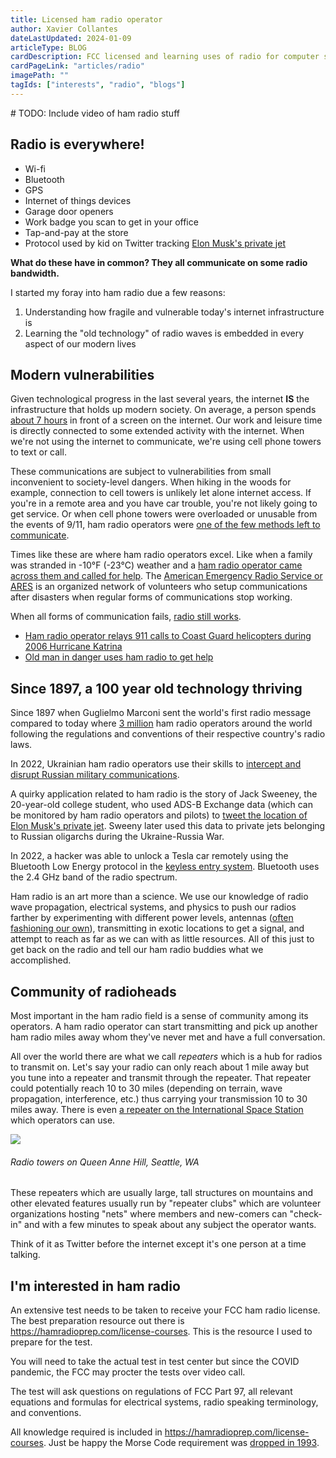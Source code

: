 ```yaml
---
title: Licensed ham radio operator
author: Xavier Collantes
dateLastUpdated: 2024-01-09
articleType: BLOG
cardDescription: FCC licensed and learning uses of radio for computer security and other applications.
cardPageLink: "articles/radio"
imagePath: ""
tagIds: ["interests", "radio", "blogs"]
---
```


\# TODO: Include video of ham radio stuff

## Radio is everywhere!

- Wi-fi
- Bluetooth
- GPS
- Internet of things devices
- Garage door openers
- Work badge you scan to get in your office
- Tap-and-pay at the store
- Protocol used by kid on Twitter tracking [Elon Musk's private jet](https://www.businessinsider.com/student-who-tracks-elon-musk-jet-launching-own-website-2023-2)

**What do these have in common? They all communicate on some radio bandwidth.**

I started my foray into ham radio due a few reasons:

1. Understanding how fragile and vulnerable today's internet infrastructure is
1. Learning the "old technology" of radio waves is embedded in every aspect of
   our modern lives

## Modern vulnerabilities

Given technological progress in the last several years, the internet **IS** the
infrastructure that holds up modern society. On average, a person spends [about
7 hours](https://explodingtopics.com/blog/screen-time-stats) in front of a
screen on the internet. Our work and leisure time is directly connected to some
extended activity with the internet. When we're not using the internet to
communicate, we're using cell phone towers to text or call.

These communications are subject to vulnerabilities from small inconvenient to
society-level dangers. When hiking in the woods for example, connection to cell
towers is unlikely let alone internet access. If you're in a remote area and
you have car trouble, you're not likely going to get service. Or when cell phone
towers were overloaded or unusable from the events of 9/11, ham radio operators
were [one of the few methods left to
communicate](https://www.arrl.org/files/file/WTC.pdf).

Times like these are where ham radio operators excel. Like when a
family was stranded in -10°F (-23°C) weather and a [ham radio operator came
across them and called for
help](https://www.canoncitydailyrecord.com/2013/12/22/family-saved-by-ham-radio-and-good-samaritan-after-car-accident).
The [American Emergency Radio Service or
ARES](https://www.arrl.org/amateur-radio-emergency-communication#:~:text=Amateur%20Radio%20operators%20are%20most,and%20other%20infrastructure%2Ddependent%20systems.)
is an organized network of volunteers who setup communications after disasters
when regular forms of communications stop working.

When all forms of communication fails, [radio still
works](https://utilitiesone.com/the-role-of-amateur-radio-operators-in-emergency-communication).

- [Ham radio operator relays 911 calls to Coast Guard helicopters during
  2006
  Hurricane Katrina](https://www.lobservateur.com/2020/09/02/ham-radio-operator-reflects-on-hurricane-katrina-15-years-later)
- [Old man in danger uses ham radio to get help](https://www.arrl.org/news/amateur-radio-makes-the-connection-to-save-lives-in-wisconsin-and-idaho)

## Since 1897, a 100 year old technology thriving

Since 1897 when Guglielmo Marconi sent the world's first radio message compared
to today where [3
million](https://web.archive.org/web/20020612083455/http:/www.iaru.org/statsum00.html)
ham radio operators around the world following the regulations and conventions
of their respective country's radio laws.

In 2022, Ukrainian ham
radio operators use their skills to [intercept and disrupt Russian military
communications](https://www.dw.com/en/ukraines-resistance-on-the-radiowaves/video-61557394).

A quirky application related to ham radio is the story of Jack Sweeney, the
20-year-old college student, who used ADS-B
Exchange data (which can be monitored by ham radio operators and pilots) to
[tweet the location of Elon Musk's private
jet](https://www.businessinsider.com/student-who-tracks-elon-musk-jet-launching-own-website-2023-2).
Sweeny later used this data to private jets belonging to Russian oligarchs
during the Ukraine-Russia War.

In 2022, a hacker was able to unlock a Tesla car remotely using the Bluetooth
Low Energy protocol in the [keyless entry
system](https://driving.ca/auto-news/driver-info/hacker-shows-off-way-to-unlock-start-teslas-remotely).
Bluetooth uses the 2.4 GHz band of the radio spectrum.

Ham radio is an art more than a science. We use our knowledge of
radio wave propagation, electrical systems, and physics to push our radios
farther by experimenting with different power levels, antennas ([often
fashioning our
own](https://www.513repeater.org/elmering/build-a-jpole-antenna)), transmitting
in exotic locations to get a signal, and attempt to reach as far as we can with
as little resources. All of this just to get back on the radio and tell our ham
radio buddies what we accomplished.

## Community of radioheads

Most important in the ham radio field is a sense of community among its
operators. A ham radio operator can start transmitting and pick up another ham
radio miles away whom they've never met and have a full conversation.

All over the world there are what we call _repeaters_ which is a hub for radios
to transmit on. Let's say your radio can only reach about 1 mile away but you
tune into a repeater and transmit through the repeater. That repeater could
potentially reach 10 to 30 miles (depending on terrain, wave propagation,
interference, etc.) thus carrying your transmission 10 to 30 miles away. There
is even [a repeater on the International Space
Station](https://www.ariss.org/contact-the-iss.html) which operators can use.

![](/articles/images/radio/queen_anne.webp)

###### Radio towers on Queen Anne Hill, Seattle, WA

These repeaters which are usually large, tall structures on mountains and other
elevated features usually run by "repeater clubs" which are volunteer
organizations hosting "nets" where members and new-comers can "check-in" and
with a few minutes to speak about any subject the operator wants.

Think of it as Twitter before the internet except it's one person at a time
talking.

## I'm interested in ham radio

An extensive test needs to be taken to receive your FCC ham radio license. The
best preparation resource out there is https://hamradioprep.com/license-courses.
This is the resource I used to prepare for the test.

You will need to take the actual test in test center but since the COVID
pandemic, the FCC may procter the tests over video call.

The test will ask questions on regulations of FCC Part 97, all relevant
equations and formulas for electrical systems, radio speaking terminology, and
conventions.

All knowledge required is included in https://hamradioprep.com/license-courses.
Just be happy the Morse Code requirement was [dropped in
1993](https://www.savannahnow.com/story/news/2007/02/18/morse-code-being-eliminated-radio-license-test/13812059007).
